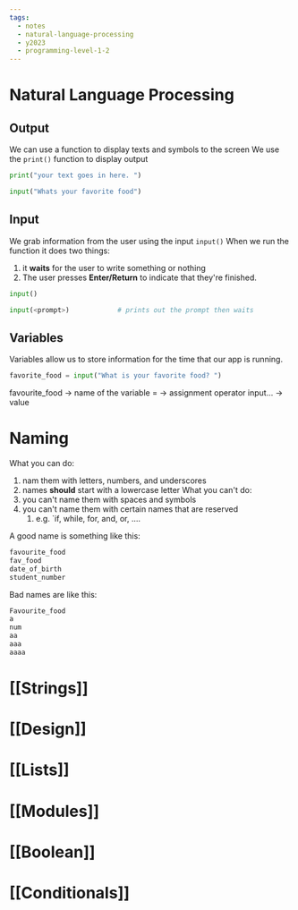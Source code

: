 ```yaml
---
tags:
  - notes
  - natural-language-processing
  - y2023
  - programming-level-1-2
---
```


# Natural Language Processing 
## Output
We can use a function to display texts and symbols to the screen
We use the `print()` function to display output

```python
print("your text goes in here. ")

input("Whats your favorite food")

```

## Input
We grab information from the user using the input `input()`
When we run the function it does two things:
1. it **waits** for the user to write something or nothing
2. The user presses **Enter/Return** to indicate that they're finished.

```python
input()

input(<prompt>)            # prints out the prompt then waits
```

## Variables
Variables allow us to store information for the time that our app is running.

```python
favorite_food = input("What is your favorite food? ")
```

favourite_food -> name of the variable
= -> assignment operator
input... -> value


# Naming
What you can do:
1. nam them with letters, numbers, and underscores
2. names **should** start with a lowercase letter
What you can't do:
1. you can't name them with spaces and symbols
2. you can't name them with certain names that are reserved
	1. e.g.  `if, while, for, and, or, ....

A good name is something like this:

```python
favourite_food
fav_food
date_of_birth
student_number
```

Bad names are like this:
```python
Favourite_food
a
num
aa
aaa
aaaa
```
# [[Strings]]

# [[Design]]

# [[Lists]]

# [[Modules]]

# [[Boolean]]

# [[Conditionals]]
